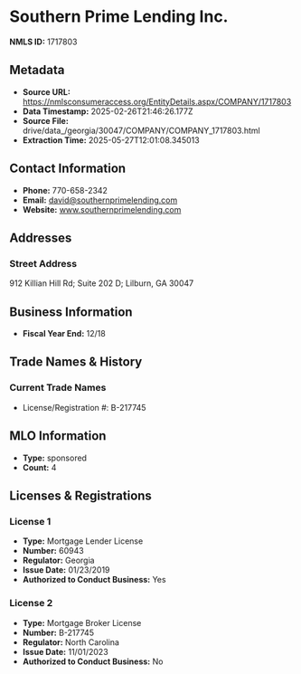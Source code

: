 # Southern Prime Lending Inc.

**NMLS ID:** 1717803

## Metadata
- **Source URL:** https://nmlsconsumeraccess.org/EntityDetails.aspx/COMPANY/1717803
- **Data Timestamp:** 2025-02-26T21:46:26.177Z
- **Source File:** drive/data_/georgia/30047/COMPANY/COMPANY_1717803.html
- **Extraction Time:** 2025-05-27T12:01:08.345013

## Contact Information
- **Phone:** 770-658-2342
- **Email:** david@southernprimelending.com
- **Website:** www.southernprimelending.com

## Addresses
### Street Address
912 Killian Hill Rd; Suite 202 D; Lilburn, GA 30047

## Business Information
- **Fiscal Year End:** 12/18

## Trade Names & History
### Current Trade Names
- License/Registration #: B-217745

## MLO Information
- **Type:** sponsored
- **Count:** 4

## Licenses & Registrations

### License 1
- **Type:** Mortgage Lender License
- **Number:** 60943
- **Regulator:** Georgia
- **Issue Date:** 01/23/2019
- **Authorized to Conduct Business:** Yes

### License 2
- **Type:** Mortgage Broker License
- **Number:** B-217745
- **Regulator:** North Carolina
- **Issue Date:** 11/01/2023
- **Authorized to Conduct Business:** No
